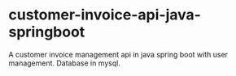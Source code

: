 # customer-invoice-api-java-springboot

A customer invoice management api in java spring boot with user management.
Database in mysql.
